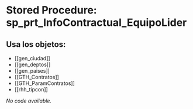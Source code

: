# Stored Procedure: sp_prt_InfoContractual_EquipoLider

## Usa los objetos:
- [[gen_ciudad]]
- [[gen_deptos]]
- [[gen_paises]]
- [[GTH_Contratos]]
- [[GTH_ParamContratos]]
- [[rhh_tipcon]]

*No code available.*
